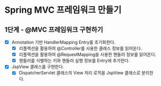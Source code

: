 # Spring MVC 프레임워크 만들기

## 1단계 - @MVC 프레임워크 구현하기

- [x] Annotation 기반 HandlerMapping Entry를 초기화한다.
    - [x] 리플렉션을 활용하여 @Controller를 사용한 클래스 정보를 읽어온다.
    - [x] 리플렉션을 활용하여 @RequestMapping을 사용한 핸들러 정보를 읽어온다.
    - [x] 핸들러를 식별하는 키와 핸들러 실행 정보를 Entry에 추가한다.
- [x] JspView 클래스를 구현한다.
    - [x] DispatcherServlet 클래스의 View 처리 로직을 JspView 클래스로 분리한다.
